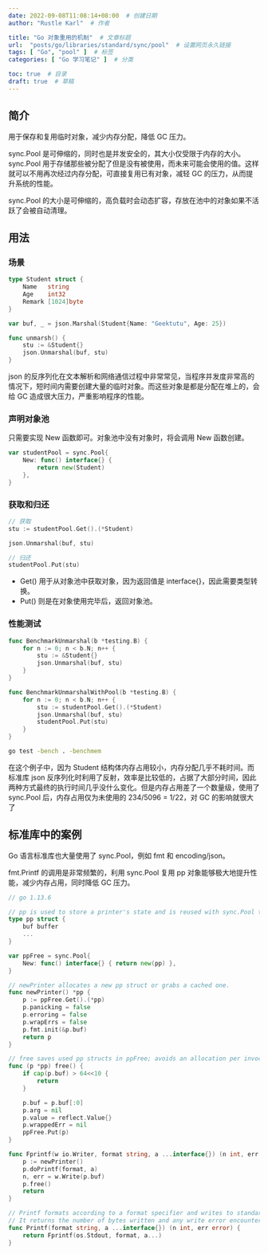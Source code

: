 ```yaml
---
date: 2022-09-08T11:08:14+08:00  # 创建日期
author: "Rustle Karl"  # 作者

title: "Go 对象重用的机制"  # 文章标题
url:  "posts/go/libraries/standard/sync/pool"  # 设置网页永久链接
tags: [ "Go", "pool" ]  # 标签
categories: [ "Go 学习笔记" ]  # 分类

toc: true  # 目录
draft: true  # 草稿
---
```


## 简介

用于保存和复用临时对象，减少内存分配，降低 GC 压力。

sync.Pool 是可伸缩的，同时也是并发安全的，其大小仅受限于内存的大小。sync.Pool 用于存储那些被分配了但是没有被使用，而未来可能会使用的值。这样就可以不用再次经过内存分配，可直接复用已有对象，减轻 GC 的压力，从而提升系统的性能。

sync.Pool 的大小是可伸缩的，高负载时会动态扩容，存放在池中的对象如果不活跃了会被自动清理。

## 用法

### 场景

```go
type Student struct {
	Name   string
	Age    int32
	Remark [1024]byte
}

var buf, _ = json.Marshal(Student{Name: "Geektutu", Age: 25})

func unmarsh() {
	stu := &Student{}
	json.Unmarshal(buf, stu)
}
```

json 的反序列化在文本解析和网络通信过程中非常常见，当程序并发度非常高的情况下，短时间内需要创建大量的临时对象。而这些对象是都是分配在堆上的，会给 GC 造成很大压力，严重影响程序的性能。

### 声明对象池

只需要实现 New 函数即可。对象池中没有对象时，将会调用 New 函数创建。

```go
var studentPool = sync.Pool{
    New: func() interface{} {
        return new(Student)
    },
}
```

### 获取和归还

```go
// 获取
stu := studentPool.Get().(*Student)

json.Unmarshal(buf, stu)

// 归还
studentPool.Put(stu)
```

- Get() 用于从对象池中获取对象，因为返回值是 interface{}，因此需要类型转换。
- Put() 则是在对象使用完毕后，返回对象池。

### 性能测试

```go
func BenchmarkUnmarshal(b *testing.B) {
	for n := 0; n < b.N; n++ {
		stu := &Student{}
		json.Unmarshal(buf, stu)
	}
}

func BenchmarkUnmarshalWithPool(b *testing.B) {
	for n := 0; n < b.N; n++ {
		stu := studentPool.Get().(*Student)
		json.Unmarshal(buf, stu)
		studentPool.Put(stu)
	}
}
```

```bash
go test -bench . -benchmem
```

在这个例子中，因为 Student 结构体内存占用较小，内存分配几乎不耗时间。而标准库 json 反序列化时利用了反射，效率是比较低的，占据了大部分时间，因此两种方式最终的执行时间几乎没什么变化。但是内存占用差了一个数量级，使用了 sync.Pool 后，内存占用仅为未使用的 234/5096 = 1/22，对 GC 的影响就很大了

## 标准库中的案例

Go 语言标准库也大量使用了 sync.Pool，例如 fmt 和 encoding/json。

fmt.Printf 的调用是非常频繁的，利用 sync.Pool 复用 pp 对象能够极大地提升性能，减少内存占用，同时降低 GC 压力。

```go
// go 1.13.6

// pp is used to store a printer's state and is reused with sync.Pool to avoid allocations.
type pp struct {
    buf buffer
    ...
}

var ppFree = sync.Pool{
	New: func() interface{} { return new(pp) },
}

// newPrinter allocates a new pp struct or grabs a cached one.
func newPrinter() *pp {
	p := ppFree.Get().(*pp)
	p.panicking = false
	p.erroring = false
	p.wrapErrs = false
	p.fmt.init(&p.buf)
	return p
}

// free saves used pp structs in ppFree; avoids an allocation per invocation.
func (p *pp) free() {
	if cap(p.buf) > 64<<10 {
		return
	}

	p.buf = p.buf[:0]
	p.arg = nil
	p.value = reflect.Value{}
	p.wrappedErr = nil
	ppFree.Put(p)
}

func Fprintf(w io.Writer, format string, a ...interface{}) (n int, err error) {
	p := newPrinter()
	p.doPrintf(format, a)
	n, err = w.Write(p.buf)
	p.free()
	return
}

// Printf formats according to a format specifier and writes to standard output.
// It returns the number of bytes written and any write error encountered.
func Printf(format string, a ...interface{}) (n int, err error) {
	return Fprintf(os.Stdout, format, a...)
}
```
